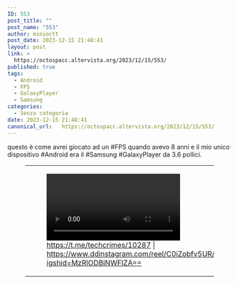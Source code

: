 ```yaml
---
ID: 553
post_title: ""
post_name: "553"
author: minioctt
post_date: 2023-12-15 21:48:41
layout: post
link: >
  https://octospacc.altervista.org/2023/12/15/553/
published: true
tags:
  - Android
  - FPS
  - GalaxyPlayer
  - Samsung
categories:
  - Senza categoria
date: 2023-12-15 21:48:41
canonical_url:   https://octospacc.altervista.org/2023/12/15/553/
---
```

<!-- wp:paragraph -->
<p>questo è come avrei giocato ad un #FPS quando avevo 8 anni e il mio unico dispositivo #Android era il #Samsung #GalaxyPlayer da 3.6 pollici.</p>
<!-- /wp:paragraph -->

<!-- wp:paragraph -->
<p></p>
<!-- /wp:paragraph -->

<!-- wp:table {"hasFixedLayout":true} -->
<figure class="wp-block-table"><table class="has-fixed-layout"><tbody><tr><td>
<!-- wp:video {"id":555} -->
<figure class="wp-block-video"><video controls alt="&quot;I'm serious about playing games&quot;" src="{{site.cdnurl}}/assets/uploads/2023/12/334655876_1096241051741061_1122791384413978962_n.mp4"></video><figcaption class="wp-element-caption"><a href="https://t.me/techcrimes/10287">https://t.me/techcrimes/10287</a> | <a href="https://www.ddinstagram.com/reel/C0iZobfv5UR/?igshid=MzRlODBiNWFlZA==">https://www.ddinstagram.com/reel/C0iZobfv5UR/?igshid=MzRlODBiNWFlZA==</a></figcaption></figure>
<!-- /wp:video -->
</td><td>
<!-- wp:image {"id":554,"sizeSlug":"large","linkDestination":"none"} -->
<figure class="wp-block-image size-large"><img src="{{site.cdnurl}}/assets/uploads/2023/12/image-13-960x540.png" alt="https://www.bwone.com/samsung-galaxy-player-3-6-review/" class="wp-image-554"/></figure>
<!-- /wp:image -->
</td></tr></tbody></table></figure>
<!-- /wp:table -->
